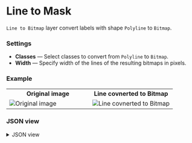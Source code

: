 # Line to Mask

`Line to Bitmap` layer convert labels with shape `Polyline` to `Bitmap`.

### Settings

- **Classes** — Select classes to convert from `Polyline` to `Bitmap`.
- **Width** — Specify width of the lines of the resulting bitmaps in pixels.

### Example

<table>
<tr>
<td style="text-align:center; width:50%"><strong>Original image</strong></td>
<td style="text-align:center; width:50%"><strong>Line covnerted to Bitmap</strong></td>
</tr>
<tr>
<td> <img src="https://github.com/supervisely-ecosystem/ml-nodes/assets/48913536/2a181111-2ef9-406f-b076-57b0708d7b34" alt="Original image" /> </td>
<td> <img src="https://github.com/supervisely-ecosystem/ml-nodes/assets/48913536/c658e27e-4827-4d9d-bc89-d7542f4ea571" alt="Line covnerted to Bitmap" /> </td>
</tr>
</table>

### JSON view

<details>
  <summary>JSON view</summary>
```json
{
  "action": "line2bitmap",
  "src": ["$data_1"],
  "dst": "$line2bitmap_2",
  "settings": {
      "classes_mapping": {
          "Crossing": "Crossing",
          "__other__": "__ignore__"
      },
      "width": 15
  }
}
```
</details>
